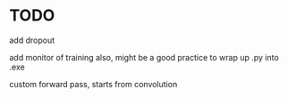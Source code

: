# TODO

 add dropout

 add monitor of training also, might be a good practice to wrap up .py into .exe

 custom forward pass, starts from convolution

 
